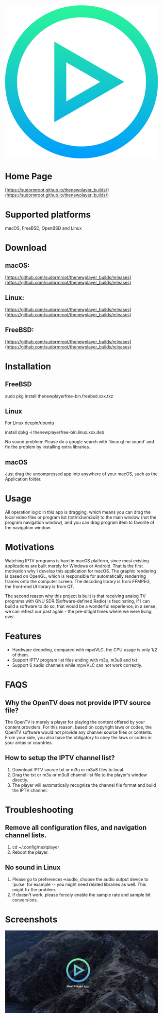 ![Image text](logo.png)



# Home Page
[https://sudormroot.github.io/thenewplayer_builds/](https://sudormroot.github.io/thenewplayer_builds/)


# Supported platforms

macOS, FreeBSD, OpenBSD and Linux

# Download
## macOS:
[https://github.com/sudormroot/thenewplayer_builds/releases](https://github.com/sudormroot/thenewplayer_builds/releases)

## Linux:
[https://github.com/sudormroot/thenewplayer_builds/releases](https://github.com/sudormroot/thenewplayer_builds/releases)

## FreeBSD:
[https://github.com/sudormroot/thenewplayer_builds/releases](https://github.com/sudormroot/thenewplayer_builds/releases)

# Installation
## FreeBSD
sudo pkg install thenewplayerfree-bin.freebsd.xxx.txz

## Linux
For Linux deepin/ubuntu

install
dpkg -i thenewplayerfree-bin.linux.xxx.deb


No sound problem:
Please do a google search with 'linux qt no sound' and fix the problem by installing extra libraries.

## macOS
Just drag the uncompressed app into anywhere of your macOS, such as the Application folder.


# Usage
All operation logic in this app is dragging, which means you can drag the local video files or program list (txt/m3u/m3u8) to the main window (not the program navigation window), and you can drag program item to favorite of the navigation window.

# Motivations

Watching IPTV programs is hard in macOS platform, since most existing applications are built merely for Windows or Android. That is the first motivation why I develop this application for macOS. The graphic rendering is based on OpenGL, which is responsible for automatically renderring frames onto the computer screen. The decoding library is from FFMPEG, the front-end UI library is from QT.

The second reason why this project is built is that receiving analog TV programs with GNU SDR (Software-defined Radio) is fascinating, if I can build a software to do so, that would be a wonderful experience, in a sense, we can reflect our past again - the pre-ditigal times where we were living ever.

# Features
* Hardware decoding, compared with mpv/VLC, the CPU usage is only 1/2 of them.
* Support IPTV program list files ending with m3u, m3u8 and txt
* Support 6 audio channels while mpv/VLC can not work correctly.

# FAQS
## Why the OpenTV does not provide IPTV source file?
The OpenTV is merely a player for playing the content offered by your content providers. For this reason, based on copyright laws or codes, the OpenTV software would not provide any channel source files or contents. From your side, you also have the obligatory to obey the laws or codes in your areas or countries.


## How to setup the IPTV channel list?
1. Download IPTV source txt or m3u or m3u8 files to local.
2. Drag the txt or m3u or m3u8 channel list file to the player's window directly.
3. The player will automatically recognize the channel file format and build the IPTV channel.


# Troubleshooting

## Remove all configuration files, and navigation channel lists.
1. cd ~/.config/nextplayer
3. Reboot the player.

## No sound in Linux
1. Please go to preferences->audio, choose the audio output device to 'pulse' for example -- you might need related libraries as well. This might fix the problem.
2. If doesn't work, please forcely enable the sample rate and sample bit conversions.


# Screenshots

![screenshot1](screenshots/screenshot1.jpg)

